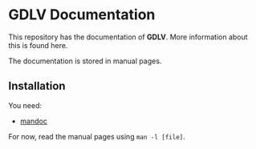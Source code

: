 # GDLV Documentation
This repository has the documentation of **GDLV**. More information
about this is found here.

The documentation is stored in manual pages.

## Installation
You need:
- [mandoc](https://mandoc.bsd.lv)

For now, read the manual pages using `man -l [file]`.
